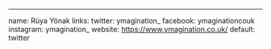 ---
name: Rüya Yönak
links:
  twitter: ymagination_
  facebook: ymaginationcouk
  instagram: ymagination_
  website: https://www.ymagination.co.uk/
  default: twitter
